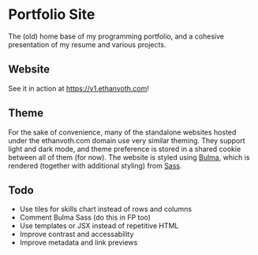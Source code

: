 # Portfolio Site

The (old) home base of my programming portfolio, and a cohesive presentation of my resume and various projects.

## Website

See it in action at https://v1.ethanvoth.com!

## Theme

For the sake of convenience, many of the standalone websites hosted under the ethanvoth.com domain use very similar theming. They support light and dark mode, and theme preference is stored in a shared cookie between all of them (for now). The website is styled using [Bulma](https://bulma.io/), which is rendered (together with additional styling) from [Sass](https://sass-lang.com/).

## Todo

- Use tiles for skills chart instead of rows and columns
- Comment Bulma Sass (do this in FP too)
- Use templates or JSX instead of repetitive HTML
- Improve contrast and accessability
- Improve metadata and link previews
